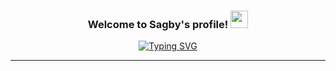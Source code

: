 <h3 align="center">
  Welcome to Sagby's profile!
  <img src="https://media.giphy.com/media/hvRJCLFzcasrR4ia7z/giphy.gif" width="28">
</h3>

<p align="center">
  <a href="https://git.io/typing-svg"><img src="https://readme-typing-svg.demolab.com?font=Fira+Code&size=35&pause=500&color=F7D753&center=true&width=435&lines=Full+Stack+Developer;Hi%2C+there+!;Welcome+to+my+profile;Software+Engineer" alt="Typing SVG" /></a>
</p><hr/>
